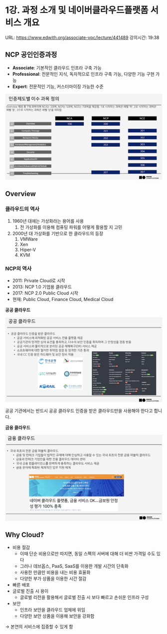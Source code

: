 # 1강. 과정 소개 및 네이버클라우드플랫폼 서비스 개요

URL: https://www.edwith.org/associate-vpc/lecture/441489
강의시간: 19:38

## NCP 공인인증과정

- **Associate**: 기본적인 클라우드 인프라 구축 가능
- **Professional**: 전문적인 지식, 독자적으로 인프라 구축 가능, 다양한 기능 구현 가능
- **Expert**: 전문적인 기능, 커스터마이징 가능한 수준

![Untitled](1%E1%84%80%E1%85%A1%E1%86%BC%20%E1%84%80%E1%85%AA%E1%84%8C%E1%85%A5%E1%86%BC%20%E1%84%89%E1%85%A9%E1%84%80%E1%85%A2%20%E1%84%86%E1%85%B5%E1%86%BE%20%E1%84%82%E1%85%A6%E1%84%8B%E1%85%B5%E1%84%87%E1%85%A5%E1%84%8F%E1%85%B3%E1%86%AF%E1%84%85%E1%85%A1%E1%84%8B%E1%85%AE%E1%84%83%E1%85%B3%E1%84%91%E1%85%B3%E1%86%AF%E1%84%85%E1%85%A2%E1%86%BA%E1%84%91%E1%85%A9%E1%86%B7%20%E1%84%89%E1%85%A5%E1%84%87%E1%85%B5%E1%84%89%2062515005df8543abb7be33ff4b5c1bdf/Untitled.png)

## Overview

### 클라우드의 역사

1. 1960년 대에는 가상화라는 용어를 사용
    1. 전 가상화를 이용해 컴퓨팅 파워를 어떻게 활용할 지 고민
2. 2000년 대 가상화를 기반으로 한 클라우드의 등장
    1. VMWare
    2. Xen
    3. Hiper-V
    4. KVM

### NCP의 역사

- 2011: Private Cloud로 시작
- 2013: NCP 1.0 기업용 클라우드
- 2017: NCP 2.0 Public Cloud 시작
- 현재: Public Cloud, Finance Cloud, Medical Cloud

**공공 클라우드**

![Untitled](1%E1%84%80%E1%85%A1%E1%86%BC%20%E1%84%80%E1%85%AA%E1%84%8C%E1%85%A5%E1%86%BC%20%E1%84%89%E1%85%A9%E1%84%80%E1%85%A2%20%E1%84%86%E1%85%B5%E1%86%BE%20%E1%84%82%E1%85%A6%E1%84%8B%E1%85%B5%E1%84%87%E1%85%A5%E1%84%8F%E1%85%B3%E1%86%AF%E1%84%85%E1%85%A1%E1%84%8B%E1%85%AE%E1%84%83%E1%85%B3%E1%84%91%E1%85%B3%E1%86%AF%E1%84%85%E1%85%A2%E1%86%BA%E1%84%91%E1%85%A9%E1%86%B7%20%E1%84%89%E1%85%A5%E1%84%87%E1%85%B5%E1%84%89%2062515005df8543abb7be33ff4b5c1bdf/Untitled%201.png)

공공 기관에서는 반드시 공공 클라우드 인증을 받은 클라우드만을 사용해야 한다고 합니다.

**금융 클라우드**

![Untitled](1%E1%84%80%E1%85%A1%E1%86%BC%20%E1%84%80%E1%85%AA%E1%84%8C%E1%85%A5%E1%86%BC%20%E1%84%89%E1%85%A9%E1%84%80%E1%85%A2%20%E1%84%86%E1%85%B5%E1%86%BE%20%E1%84%82%E1%85%A6%E1%84%8B%E1%85%B5%E1%84%87%E1%85%A5%E1%84%8F%E1%85%B3%E1%86%AF%E1%84%85%E1%85%A1%E1%84%8B%E1%85%AE%E1%84%83%E1%85%B3%E1%84%91%E1%85%B3%E1%86%AF%E1%84%85%E1%85%A2%E1%86%BA%E1%84%91%E1%85%A9%E1%86%B7%20%E1%84%89%E1%85%A5%E1%84%87%E1%85%B5%E1%84%89%2062515005df8543abb7be33ff4b5c1bdf/Untitled%202.png)

## Why Cloud?

- 비용 절감
    - 이때 단순 비용으로만 따지면, 동일 스펙의 서버에 대해 더 비싼 가격일 수도 있다
    - 그러나 데브옵스, PaaS, SaaS를 이용한 개발 시간의 단축화
    - 사용한 만큼만 비용을 내는 비용 효율화
    - 다양한 부가 상품을 이용한 시간 절감
- 빠른 배포
- 글로벌 진출 시 용이
    - 글로벌 리전을 활용해서 글로벌 진출 시 보다 빠르고 손쉬운 인프라 구성
- 보안
    - 인프라 보안을 클라우드 업체에 위임
    - 다양한 보안 상품을 이용해 보안을 강화함

→ 본연의 서비스에 집중할 수 있게 함